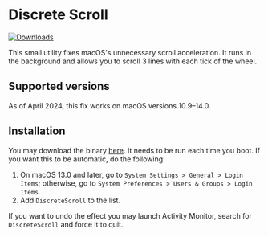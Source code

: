 # Discrete Scroll

[![Downloads](https://img.shields.io/github/downloads/emreyolcu/discrete-scroll/total.svg)](https://github.com/emreyolcu/discrete-scroll/releases)

This small utility fixes macOS's unnecessary scroll acceleration.
It runs in the background
and allows you to scroll 3 lines with each tick of the wheel.

## Supported versions

As of April 2024, this fix works on macOS versions 10.9–14.0.

## Installation

You may download the binary [here](https://github.com/emreyolcu/discrete-scroll/releases/download/v0.1.1u/DiscreteScroll.zip).
It needs to be run each time you boot.
If you want this to be automatic, do the following:

1. On macOS 13.0 and later, go to `System Settings > General > Login Items`;
otherwise, go to `System Preferences > Users & Groups > Login Items`.
2. Add `DiscreteScroll` to the list.

If you want to undo the effect you may launch Activity Monitor,
search for `DiscreteScroll` and force it to quit.
